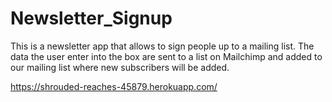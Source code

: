 # Newsletter_Signup
This is a newsletter app that allows to sign people up to a mailing list. The data the user enter into the box are sent to a list on Mailchimp and added to our mailing list where new subscribers will be added. 

https://shrouded-reaches-45879.herokuapp.com/
